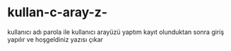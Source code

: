 # kullan-c-aray-z-
kullanıcı adı parola ile kullanıcı arayüzü yaptım  kayıt olunduktan sonra giriş yapılır ve hoşgeldiniz yazısı çıkar
